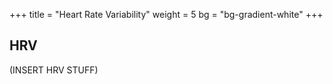 +++
title = "Heart Rate Variability"
weight = 5
bg = "bg-gradient-white"
+++
<!-- : .wrap -->

## **HRV**
(INSERT HRV STUFF)